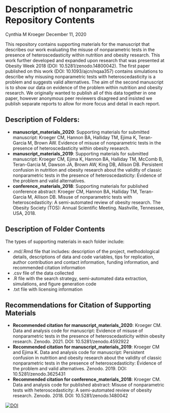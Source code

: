 Description of nonparametric Repository Contents
================
Cynthia M Kroeger
December 11, 2020

This repository contains supporting materials for the manuscript that
describes our work evaluating the misuse of nonparametric tests in the
presence of heteroscedasticity within nutrition and obesity research.
This work further developed and expanded upon research that was
presented at Obesity Week 2018 (DOI: 10.5281/zenodo.14800042). The first
paper published on this work (DOI: 10.1093/ajcn/nqaa357) contains simulations to
describe why misusing nonparametric tests with heteroscedasticity is a
problem and suggests valid alternatives. The aim of the second
manuscript is to show our data on evidence of the problem within
nutrition and obesity research. We originally wanted to publish all of
this data together in one paper, however anonymous peer reviewers
disagreed and insisted we publish separate reports to allow for more
focus and detail in each report.

## Description of Folders:

  - **manuscript\_materials\_2020**: Supporting materials for submitted
    manuscript: Kroeger CM, Hannon BA, Halliday TM, Ejima K, Teran-Garcia 
    M, Brown AW. Evidence of misuse of nonparametric tests in the presence 
    of heteroscedasticity within obesity research. 
  - **manuscript\_materials\_2019**: Supporting materials for submitted
    manuscript: Kroeger CM, Ejima K, Hannon BA, Halliday TM, McComb B,
    Teran-Garcia M, Dawson JA, Brown AW, King DB, Allison DB. Persistent
    confusion in nutrition and obesity research about the validity of
    classic nonparametric tests in the presence of heteroscedasticity:
    Evidence of the problem and valid alternatives.
  - **conference\_materials\_2018**: Supporting materials for published
    conference abstract: Kroeger CM, Hannon BA, Halliday TM,
    Teran-Garcia M, Allison DB. Misuse of nonparametric tests with
    heteroscedasticity: A semi-automated review of obesity research. The
    Obesity Society (TOS): Annual Scientific Meeting. Nashville,
    Tennessee, USA, 2018.

## Description of Folder Contents

The types of supporting materials in each folder include:

  - .md/.Rmd file that includes: description of the project,
    methodological details, descriptions of data and code variables,
    tips for replication, author contribution and contact information,
    funding information, and recommended citation information
  - .csv file of the data collected
  - .R file with the search strategy, semi-automated data extraction,
    simulations, and figure generation code
  - .txt file with licensing information

## Recommendations for Citation of Supporting Materials

  - **Recommended citation for manuscript\_materials\_2020**: Kroeger CM.
    Data and analysis code for manuscript: Evidence of misuse of 
    nonparametric tests in the presence of heteroscedasticity within obesity 
    research. Zenodo. 2021. DOI: 10.5281/zenodo.4592922 
  - **Recommended citation for manuscript\_materials\_2019**: Kroeger CM
    and Ejima K. Data and analysis code for manuscript: Persistent
    confusion in nutrition and obesity research about the validity of
    classic nonparametric tests in the presence of heteroscedasticity:
    Evidence of the problem and valid alternatives. Zenodo. 2019. DOI:
    10.5281/zenodo.3625431
  - **Recommended citation for conference\_materials\_2018**: Kroeger
    CM. Data and analysis code for published abstract: Misuse of
    nonparametric tests with heteroscedasticity: A semi-automated review
    of obesity research. Zenodo. 2018. DOI: 10.5281/zenodo.1480042

[![DOI](https://zenodo.org/badge/156651162.svg)](https://zenodo.org/badge/latestdoi/156651162)
